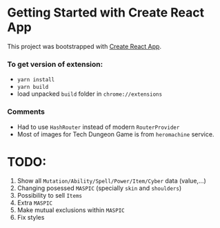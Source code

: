 # Getting Started with Create React App

This project was bootstrapped with [Create React App](https://github.com/facebook/create-react-app).

### To get version of extension:
 - `yarn install`
 - `yarn build`
 - load unpacked `build` folder in `chrome://extensions`

### Comments
 - Had to use `HashRouter` instead of modern `RouterProvider`
 - Most of images for Tech Dungeon Game is from `heromachine` service.

 # TODO:
 1) Show all `Mutation/Ability/Spell/Power/Item/Cyber` data (value,...)
 2) Changing posessed `MASPIC` (specially `skin` and `shoulders`)
 3) Possibility to sell `Items`
 4) Extra `MASPIC`
 5) Make mutual exclusions within `MASPIC`
 6) Fix styles